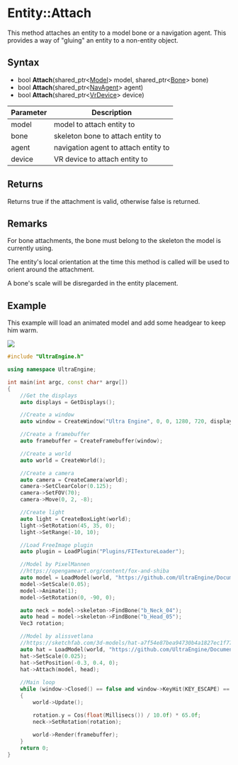 # Entity::Attach

This method attaches an entity to a model bone or a navigation agent. This provides a way of "gluing" an entity to a non-entity object.

## Syntax

- bool **Attach**(shared_ptr<[Model](Model.md)> model, shared_ptr<[Bone](Bone.md)> bone)
- bool **Attach**(shared_ptr<[NavAgent](NavAgent.md)> agent)
- bool **Attach**(shared_ptr<[VrDevice](VrDevice.md)> device)

| Parameter | Description |
| --- | --- |
| model | model to attach entity to |
| bone | skeleton bone to attach entity to |
| agent | navigation agent to attach entity to |
| device | VR device to attach entity to |

## Returns

Returns true if the attachment is valid, otherwise false is returned.

## Remarks

For bone attachments, the bone must belong to the skeleton the model is currently using.

The entity's local orientation at the time this method is called will be used to orient around the attachment.

A bone's scale will be disregarded in the entity placement.

## Example

This example will load an animated model and add some headgear to keep him warm.

![](https://raw.githubusercontent.com/UltraEngine/Documentation/master/Images/entity_attach.jpg)

```c++
#include "UltraEngine.h"

using namespace UltraEngine;

int main(int argc, const char* argv[])
{
    //Get the displays
    auto displays = GetDisplays();

    //Create a window
    auto window = CreateWindow("Ultra Engine", 0, 0, 1280, 720, displays[0], WINDOW_CENTER | WINDOW_TITLEBAR);

    //Create a framebuffer
    auto framebuffer = CreateFramebuffer(window);

    //Create a world
    auto world = CreateWorld();

    //Create a camera
    auto camera = CreateCamera(world);
    camera->SetClearColor(0.125);
    camera->SetFOV(70);
    camera->Move(0, 2, -8);

    //Create light
    auto light = CreateBoxLight(world);
    light->SetRotation(45, 35, 0);
    light->SetRange(-10, 10);

    //Load FreeImage plugin
    auto plugin = LoadPlugin("Plugins/FITextureLoader");

    //Model by PixelMannen
    //https://opengameart.org/content/fox-and-shiba
    auto model = LoadModel(world, "https://github.com/UltraEngine/Documentation/raw/master/Assets/Models/Characters/Fox.glb");
    model->SetScale(0.05);
    model->Animate(1);
    model->SetRotation(0, -90, 0);

    auto neck = model->skeleton->FindBone("b_Neck_04");
    auto head = model->skeleton->FindBone("b_Head_05");
    Vec3 rotation;

    //Model by alissvetlana
    //https://sketchfab.com/3d-models/hat-a7f54e87bea94730b4a1827ec1f770df
    auto hat = LoadModel(world, "https://github.com/UltraEngine/Documentation/raw/master/Assets/Models/Characters/hat.glb");
    hat->SetScale(0.025);
    hat->SetPosition(-0.3, 0.4, 0);
    hat->Attach(model, head);
    
    //Main loop
    while (window->Closed() == false and window->KeyHit(KEY_ESCAPE) == false)
    {
        world->Update();

        rotation.y = Cos(float(Millisecs()) / 10.0f) * 65.0f;
        neck->SetRotation(rotation);
       
        world->Render(framebuffer);
    }
    return 0;
}
```
